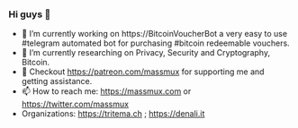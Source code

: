### Hi guys 👋


- 🔭 I’m currently working on https://BitcoinVoucherBot a very easy to use #telegram automated bot for purchasing #bitcoin redeemable vouchers. 
- 🌱 I’m currently researching on Privacy, Security and Cryptography, Bitcoin.
- 👯 Checkout https://patreon.com/massmux for supporting me and getting assistance.
- 📫 How to reach me: https://massmux.com or https://twitter.com/massmux
- Organizations: https://tritema.ch ; https://denali.it

